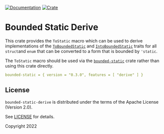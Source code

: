 [![Documentation](https://docs.rs/bounded-static-derive/badge.svg)](https://docs.rs/bounded-static-derive/0.3.0)
[![Crate](https://img.shields.io/crates/v/bounded-static-derive.svg)](https://crates.io/crates/bounded-static-derive/0.3.0)

# Bounded Static Derive

This crate provides the `ToStatic` macro which can be used to derive implementations of
the [`ToBoundedStatic`](https://docs.rs/bounded-static/0.3.0/bounded_static/trait.ToBoundedStatic.html) and
[`IntoBoundedStatic`](https://docs.rs/bounded-static/0.3.0/bounded_static/trait.IntoBoundedStatic.html) traits for all `struct`and `enum`
that can be converted to a form that is bounded by `'static`.

The `ToStatic` macro should be used via the [`bounded-static`](https://docs.rs/bounded-static/0.3.0/bounded_static) crate rather
than using this crate directly.

```yaml
bounded-static = { version = "0.3.0", features = [ "derive" ] }
```

## License

`bounded-static-derive` is distributed under the terms of the Apache License (Version 2.0).

See [LICENSE](LICENSE) for details.

Copyright 2022
